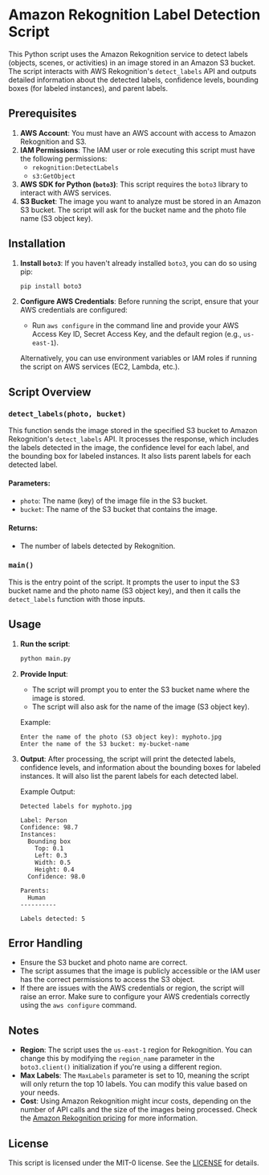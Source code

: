 # Amazon Rekognition Label Detection Script

This Python script uses the Amazon Rekognition service to detect labels (objects, scenes, or activities) in an image stored in an Amazon S3 bucket. The script interacts with AWS Rekognition's `detect_labels` API and outputs detailed information about the detected labels, confidence levels, bounding boxes (for labeled instances), and parent labels.

## Prerequisites

1. **AWS Account**: You must have an AWS account with access to Amazon Rekognition and S3.
2. **IAM Permissions**: The IAM user or role executing this script must have the following permissions:
   - `rekognition:DetectLabels`
   - `s3:GetObject`
3. **AWS SDK for Python (`boto3`)**: This script requires the `boto3` library to interact with AWS services.
4. **S3 Bucket**: The image you want to analyze must be stored in an Amazon S3 bucket. The script will ask for the bucket name and the photo file name (S3 object key).

## Installation

1. **Install `boto3`**: If you haven't already installed `boto3`, you can do so using pip:
   ```bash
   pip install boto3
   ```

2. **Configure AWS Credentials**: Before running the script, ensure that your AWS credentials are configured:
   - Run `aws configure` in the command line and provide your AWS Access Key ID, Secret Access Key, and the default region (e.g., `us-east-1`).
   
   Alternatively, you can use environment variables or IAM roles if running the script on AWS services (EC2, Lambda, etc.).

## Script Overview

### `detect_labels(photo, bucket)`

This function sends the image stored in the specified S3 bucket to Amazon Rekognition's `detect_labels` API. It processes the response, which includes the labels detected in the image, the confidence level for each label, and the bounding box for labeled instances. It also lists parent labels for each detected label.

#### Parameters:
- `photo`: The name (key) of the image file in the S3 bucket.
- `bucket`: The name of the S3 bucket that contains the image.

#### Returns:
- The number of labels detected by Rekognition.

### `main()`

This is the entry point of the script. It prompts the user to input the S3 bucket name and the photo name (S3 object key), and then it calls the `detect_labels` function with those inputs.

## Usage

1. **Run the script**:
   ```bash
   python main.py
   ```

2. **Provide Input**:
   - The script will prompt you to enter the S3 bucket name where the image is stored.
   - The script will also ask for the name of the image (S3 object key).
   
   Example:
   ```
   Enter the name of the photo (S3 object key): myphoto.jpg
   Enter the name of the S3 bucket: my-bucket-name
   ```

3. **Output**:
   After processing, the script will print the detected labels, confidence levels, and information about the bounding boxes for labeled instances. It will also list the parent labels for each detected label.

   Example Output:
   ```
   Detected labels for myphoto.jpg

   Label: Person
   Confidence: 98.7
   Instances:
     Bounding box
       Top: 0.1
       Left: 0.3
       Width: 0.5
       Height: 0.4
     Confidence: 98.0

   Parents:
     Human
   ----------
   
   Labels detected: 5
   ```

## Error Handling

- Ensure the S3 bucket and photo name are correct.
- The script assumes that the image is publicly accessible or the IAM user has the correct permissions to access the S3 object.
- If there are issues with the AWS credentials or region, the script will raise an error. Make sure to configure your AWS credentials correctly using the `aws configure` command.

## Notes

- **Region**: The script uses the `us-east-1` region for Rekognition. You can change this by modifying the `region_name` parameter in the `boto3.client()` initialization if you're using a different region.
- **Max Labels**: The `MaxLabels` parameter is set to 10, meaning the script will only return the top 10 labels. You can modify this value based on your needs.
- **Cost**: Using Amazon Rekognition might incur costs, depending on the number of API calls and the size of the images being processed. Check the [Amazon Rekognition pricing](https://aws.amazon.com/rekognition/pricing/) for more information.

## License

This script is licensed under the MIT-0 license. See the [LICENSE](https://github.com/awsdocs/amazon-rekognition-developer-guide/blob/master/LICENSE-SAMPLECODE) for details.
